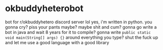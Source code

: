 # okbuddyheterobot
bot for r/okbuddyhetero discord server lol
yes, i'm written in python. you gonna cry? piss your pants maybe? maybe shit and cum? gonna go write a bot in java and wait 8 years for it to compile? gonna write `public static void main(String[] args) {}` around everything you type? shut the fuck up and let me use a good language with a good library
